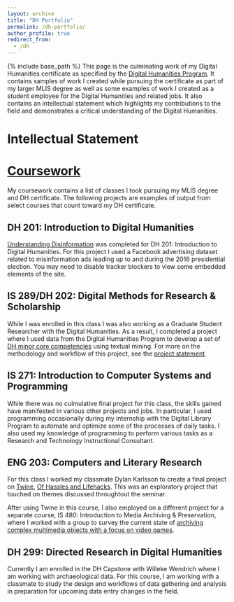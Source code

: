 ```yaml
---
layout: archive
title: "DH Portfolio"
permalink: /dh-portfolio/
author_profile: true
redirect_from:
  - /dh
---
```


{% include base_path %}
This page is the culminating work of my Digital Humanities certificate as specified by the [Digital Humanities Program](https://dh.ucla.edu/graduate-certificate/). It contains samples of work I created while pursuing the certificate as part of my larger MLIS degree as well as some examples of work I created as a student employee for the Digital Humanities and related jobs. It also contains an intellectual statement which highlights my contributions to the field and demonstrates a critical understanding of the Digital Humanities.

Intellectual Statement
======


[Coursework](/class-history)
======
My coursework contains a list of classes I took pursuing my MLIS degree and DH certificate. The following projects are examples of output from select courses that count toward my DH certificate.

DH 201: Introduction to Digital Humanities
------
[Understanding Disinformation](/dh201.html) was completed for DH 201: Introduction to Digital Humanities. For this project I used a Facebook advertising dataset related to misinformation ads leading up to and during the 2016 presidential election. You may need to disable tracker blockers to view some embedded elements of the site.

IS 289/DH 202: Digital Methods for Research & Scholarship
------
While I was enrolled in this class I was also working as a Graduate Student Researcher with the Digital Humanities. As a result, I completed a project where I used data from the Digital Humanities Program to develop a set of [DH minor core competencies](https://sites.google.com/g.ucla.edu/is289/home) using textual mining. For more on the methodology and workflow of this project, see the [project statement](/files/IS289.pdf).

IS 271: Introduction to Computer Systems and Programming
------
While there was no culmulative final project for this class, the skills gained have manifested in various other projects and jobs. In particular, I used programming occasionally during my internship with the Digital Library Program to automate and optimize some of the processes of daily tasks. I also used my knowledge of programming to perform various tasks as a Research and Technology Instructional Consultant.

ENG 203: Computers and Literary Research
------
For this class I worked my classmate Dylan Karlsson to create a final project on [Twine](https://twinery.org/), [Of Hassles and Lifehacks](https://dylandnick.itch.io/of-hassles-and-lifehacks). This was an exploratory project that touched on themes discussed throughtout the seminar.

After using Twine in this course, I also employed on a different project for a separate course, IS 480: Introduction to Media Archiving & Preservation, where I worked with a group to survey the current state of [archiving complex multimedia objects with a focus on video games](https://nschwiet.itch.io/media-archiving-and-preservation-final).

DH 299: Directed Research in Digital Humanities
------
Currently I am enrolled in the DH Capstone with Willeke Wendrich where I am working with archaeological data. For this course, I am working with a classmate to study the design and workflows of data gathering and analysis in preparation for upcoming data entry changes in the field.
